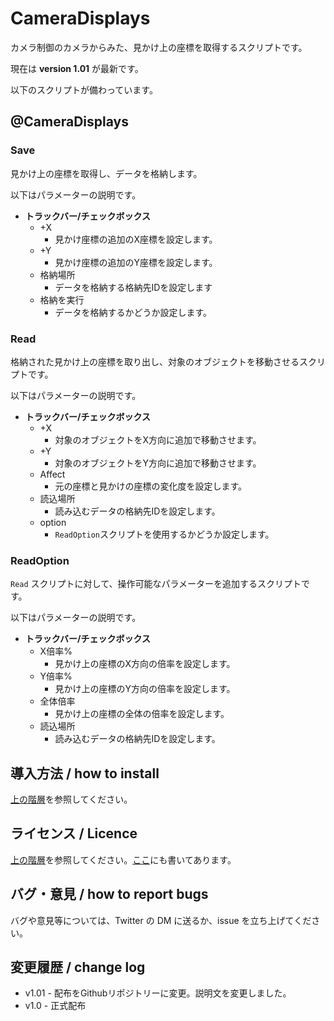 # CameraDisplays

カメラ制御のカメラからみた、見かけ上の座標を取得するスクリプトです。

現在は **version 1.01** が最新です。

以下のスクリプトが備わっています。

## @CameraDisplays

### Save

見かけ上の座標を取得し、データを格納します。

以下はパラメーターの説明です。

- **トラックバー/チェックボックス**
  - +X
    - 見かけ座標の追加のX座標を設定します。
  - +Y
    - 見かけ座標の追加のY座標を設定します。
  - 格納場所
    - データを格納する格納先IDを設定します
  - 格納を実行
    - データを格納するかどうか設定します。
  

### Read

格納された見かけ上の座標を取り出し、対象のオブジェクトを移動させるスクリプトです。

以下はパラメーターの説明です。

- **トラックバー/チェックボックス**
  - +X
    - 対象のオブジェクトをX方向に追加で移動させます。
  - +Y
    - 対象のオブジェクトをY方向に追加で移動させます。
  - Affect
    - 元の座標と見かけの座標の変化度を設定します。
  - 読込場所
    - 読み込むデータの格納先IDを設定します。
  - option
    - `ReadOption`スクリプトを使用するかどうか設定します。


### ReadOption

`Read` スクリプトに対して、操作可能なパラメーターを追加するスクリプトです。

以下はパラメーターの説明です。

- **トラックバー/チェックボックス**
  - X倍率%
    - 見かけ上の座標のX方向の倍率を設定します。
  - Y倍率%
    - 見かけ上の座標のY方向の倍率を設定します。
  - 全体倍率
    - 見かけ上の座標の全体の倍率を設定します。
  - 読込場所
    - 読み込むデータの格納先IDを設定します。


## 導入方法 / how to install

[上の階層](https://github.com/Aodaruma/Aodaruma-AviUtl-Script)を参照してください。

## ライセンス / Licence

[上の階層](https://github.com/Aodaruma/Aodaruma-AviUtl-Script)を参照してください。[ここ](https://github.com/Aodaruma/Aodaruma-AviUtl-Script/blob/main/LICENSE)にも書いてあります。

## バグ・意見 / how to report bugs

バグや意見等については、Twitter の DM に送るか、issue を立ち上げてください。

## 変更履歴 / change log

- v1.01 - 配布をGithubリポジトリーに変更。説明文を変更しました。
- v1.0 - 正式配布
